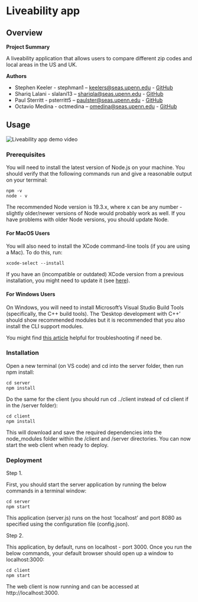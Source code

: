 # Liveability app

## **Overview**

**Project Summary**

A liveability application that allows users to compare different zip codes and local areas in the US and UK.

**Authors**

- Stephen Keeler - stephman1 – keelers@seas.upenn.edu - [GitHub](https://github.com/stephman1)
- Shariq Lalani - slalani13 – shariqla@seas.upenn.edu - [GitHub](https://github.com/slalani13)
- Paul Sterritt - psterritt5 – paulster@seas.upenn.edu - [GitHub](https://github.com/psterritt5)
- Octavio Medina - octmedina – omedina@seas.upenn.edu - [GitHub](https://github.com/octmedina)

## **Usage**

![Liveability app demo video](https://drive.google.com/file/d/11ATjfy7DGKuMu_8Q2TJAAkCFDIqMYy0G/view?usp=sharing)

### **Prerequisites** 
You will need to install the latest version of Node.js on your machine. You should verify
that the following commands run and give a reasonable output on your terminal:
```
npm -v
node - v
```
The recommended Node version is 19.3.x, where x can be any number - slightly older/newer
versions of Node would probably work as well. If you have problems with older Node versions, you
should update Node.

#### **For MacOS Users**

You will also need to install the XCode command-line tools (if you are using a Mac). To do this,
run:
```
xcode-select --install
```
If you have an (incompatible or outdated) XCode version from a previous installation, you might need to 
update it (see [here](https://stackoverflow.com/questions/42538171/how-to-update-xcode-command-line-tools)).

#### **For Windows Users**

On Windows, you will need to install Microsoft’s Visual Studio Build Tools (specifically, the C++
build tools). The ‘Desktop development with C++’ should show recommended modules but it is
recommended that you also install the CLI support modules.

You might find [this article](https://spin.atomicobject.com/node-gyp-windows/) helpful for troubleshooting if 
need be.

### **Installation**

Open a new terminal (on VS code) and cd into the server folder, then run npm install:
```
cd server
npm install
```
Do the same for the client (you should run cd ../client instead of cd client if in the /server folder):
```
cd client
npm install
```
This will download and save the required dependencies into the node_modules folder within the
/client and /server directories. You can now start the web client when ready to deploy.

### **Deployment**

Step 1.

First, you should start the server application by running the below commands in a terminal window:
```
cd server
npm start
``` 
This application (server.js) runs on the host ‘localhost’ and port 8080 as specified using the 
configuration file (config.json).

Step 2.

This application, by default, runs on localhost - port 3000. Once you run the below commands,
your default browser should open up a window to localhost:3000:
```
cd client
npm start
```
The web client is now running and can be accessed at http://localhost:3000.
